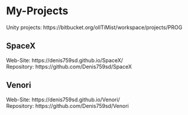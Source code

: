 # My-Projects

<p>Unity projects: https://bitbucket.org/ollTiMist/workspace/projects/PROG</p>

<div>
  <h2>SpaceX</h2>
  <p>
    Web-Site: https://denis759sd.github.io/SpaceX/<br>
    Repository: https://github.com/Denis759sd/SpaceX
  </p>
</div>

<div>
  <h2>Venori</h2>
  <p>
    Web-Site: https://denis759sd.github.io/Venori/<br>
    Repository: https://github.com/Denis759sd/Venori
  </p>
</div>

